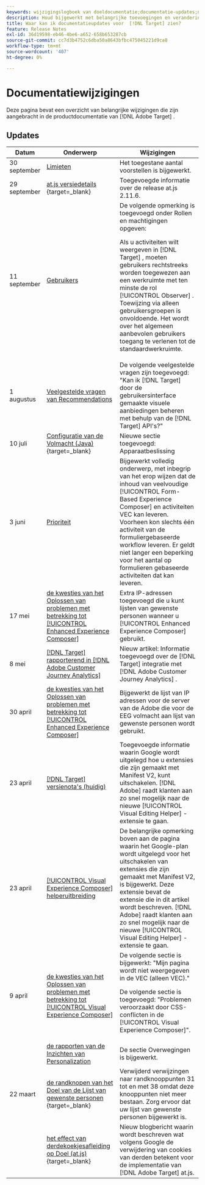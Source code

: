 ```yaml
---
keywords: wijzigingslogboek van doeldocumentatie;documentatie-updates;nieuwe onderwerpen;bewerkingen;updates;update
description: Houd bijgewerkt met belangrijke toevoegingen en veranderingen in de  [!DNL Adobe Target]  documentatie.
title: Waar kan ik documentatieupdates voor  [!DNL Target] zien?
feature: Release Notes
exl-id: 36d19598-eb46-4be6-a652-658b653287cb
source-git-commit: cc7d3b4752c6dba50a8643bfbc475045221d9ca8
workflow-type: tm+mt
source-wordcount: '407'
ht-degree: 0%

---
```


# Documentatiewijzigingen

Deze pagina bevat een overzicht van belangrijke wijzigingen die zijn aangebracht in de productdocumentatie van [!DNL Adobe Target] .

## Updates

| Datum | Onderwerp | Wijzigingen |
|--- |--- |--- |
| 30 september | [ Limieten ](/help/main/r-troubleshooting-target/target-limits.md) | Het toegestane aantal voorstellen is bijgewerkt. |
| 29 september | [ at.js versiedetails ](https://experienceleague.adobe.com/en/docs/target-dev/developer/client-side/at-js-implementation/target-atjs-versions) {target=_blank} | Toegevoegde informatie over de release at.js 2.11.6. |
| 11 september | [ Gebruikers ](/help/main/administrating-target/c-user-management/c-user-management/user-management.md) | De volgende opmerking is toegevoegd onder Rollen en machtigingen opgeven:<P> Als u activiteiten wilt weergeven in [!DNL Target] , moeten gebruikers rechtstreeks worden toegewezen aan een werkruimte met ten minste de rol [!UICONTROL Observer] . Toewijzing via alleen gebruikersgroepen is onvoldoende. Het wordt over het algemeen aanbevolen gebruikers toegang te verlenen tot de standaardwerkruimte. |
| 1 augustus | [ Veelgestelde vragen van Recommendations ](/help/main/c-recommendations/c-recommendations-faq/recommendations-faq.md) | De volgende veelgestelde vragen zijn toegevoegd: &quot;Kan ik [!DNL Target] door de gebruikersinterface gemaakte visuele aanbiedingen beheren met behulp van de [!DNL Target] API&#39;s?&quot; |
| 10 juli | [ Configuratie van de Volmacht (Java) ](https://experienceleague.adobe.com/en/docs/target-dev/developer/server-side/java/proxy-configuration) {target=_blank} | Nieuwe sectie toegevoegd: Apparaatbeslissing |
| 3 juni | [ Prioriteit ](/help/main/c-activities/priority.md) | Bijgewerkt volledig onderwerp, met inbegrip van het erop wijzen dat de inhoud van veelvoudige [!UICONTROL Form-Based Experience Composer] en activiteiten VEC kan leveren. Voorheen kon slechts één activiteit van de formuliergebaseerde workflow leveren. Er geldt niet langer een beperking voor het aantal op formulieren gebaseerde activiteiten dat kan leveren. |
| 17 mei | [ de kwesties van het Oplossen van problemen met betrekking tot [!UICONTROL Enhanced Experience Composer]](/help/main/c-experiences/c-visual-experience-composer/r-troubleshoot-composer/troubleshooting-issues-related-to-the-enhanced-experience-composer-eec.md) | Extra IP-adressen toegevoegd die u kunt lijsten van gewenste personen wanneer u [!UICONTROL Enhanced Experience Composer] gebruikt. |
| 8 mei | [[!DNL Target]  rapporterend in  [!DNL Adobe Customer Journey Analytics]](/help/main/c-integrating-target-with-mac/cja/target-reporting-in-cja.md) | Nieuw artikel: Informatie toegevoegd over de [!DNL Target] integratie met [!DNL Adobe Customer Journey Analytics] . |
| 30 april | [ de kwesties van het Oplossen van problemen met betrekking tot [!UICONTROL Enhanced Experience Composer]](/help/main/c-experiences/c-visual-experience-composer/r-troubleshoot-composer/troubleshooting-issues-related-to-the-enhanced-experience-composer-eec.md) | Bijgewerkt de lijst van IP adressen voor de server van de Adobe die voor de EEG volmacht aan lijst van gewenste personen wordt gebruikt. |
| 23 april | [[!DNL Target]  versienota&#39;s (huidig) ](/help/main/r-release-notes/release-notes.md) | Toegevoegde informatie waarin Google wordt uitgelegd hoe u extensies die zijn gemaakt met Manifest V2, kunt uitschakelen. [!DNL Adobe] raadt klanten aan zo snel mogelijk naar de nieuwe [!UICONTROL Visual Editing Helper] -extensie te gaan. |
| 23 april | [[!UICONTROL Visual Experience Composer] helperuitbreiding ](/help/main/c-experiences/c-visual-experience-composer/r-troubleshoot-composer/vec-helper-browser-extension.md) | De belangrijke opmerking boven aan de pagina waarin het Google-plan wordt uitgelegd voor het uitschakelen van extensies die zijn gemaakt met Manifest V2, is bijgewerkt. Deze extensie bevat de extensie die in dit artikel wordt beschreven. [!DNL Adobe] raadt klanten aan zo snel mogelijk naar de nieuwe [!UICONTROL Visual Editing Helper] -extensie te gaan. |
| 9 april | [ de kwesties van het Oplossen van problemen met betrekking tot [!UICONTROL Visual Experience Composer]](/help/main/c-experiences/c-visual-experience-composer/r-troubleshoot-composer/troubleshooting-issues-related-to-the-visual-experience-composer-vec.md) | De volgende sectie is bijgewerkt: &quot;Mijn pagina wordt niet weergegeven in de VEC (alleen VEC).&quot;<P>De volgende sectie is toegevoegd: &quot;Problemen veroorzaakt door CSS-conflicten in de [!UICONTROL Visual Experience Composer]&quot;. |
|  | [ de rapporten van de Inzichten van Personalization ](/help/main/c-reports/c-personalization-insights-reports/personalization-insights-reports.md) | De sectie Overwegingen is bijgewerkt. |
| 22 maart | [ de randknopen van het Doel van de Lijst van gewenste personen ](https://experienceleague.adobe.com/en/docs/target-dev/developer/implementation/privacy/allowlist-edges) {target=_blank} | Verwijderd verwijzingen naar randknooppunten 31 tot en met 38 omdat deze knooppunten niet meer bestaan. Zorg ervoor dat uw lijst van gewenste personen bijgewerkt is. |
|  | [ het effect van derdekoekjesafleiding op Doel (at.js) ](https://experienceleague.adobe.com/docs/target-dev/assets/third_party_cookie_deprecation) {target=_blank} | Nieuw blogbericht waarin wordt beschreven wat volgens Google de verwijdering van cookies van derden betekent voor de implementatie van [!DNL Adobe Target] at.js. |